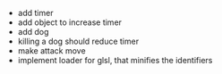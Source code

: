 -   add timer
-   add object to increase timer
-   add dog
-   killing a dog should reduce timer
-   make attack move
-   implement loader for glsl, that minifies the identifiers
